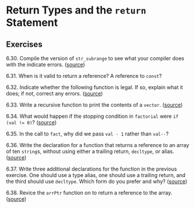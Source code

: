 # Return Types and the `return` Statement

## Exercises

6.30. Compile the version of `str_subrange` to see what your compiler does with
the indicate errors. ([source](./ex_6_30.cpp))

6.31. When is it valid to return a reference? A reference to `const`?

6.32. Indicate whether the following function is legal. If so, explain what it
does; if not, correct any errors. ([source](./ex_6_32.cpp))

6.33. Write a recursive function to print the contents of a `vector`.
([source](./ex_6_33.cpp))

6.34. What would happen if the stopping condition in `factorial` were
`if (val != 0)`? ([source](./ex_6_34.cpp))

6.35. In the call to `fact`, why did we pass `val - 1` rather than `val--`?

6.36. Write the declaration for a function that returns a reference to an
array of ten `string`s, without using either a trailing return, `decltype`, or
alias. ([source](./ex_6_36.cpp))

6.37. Write three additional declarations for the function in the previous
exercise. One should use a type alias, one should use a trailing return, and
the third should use `decltype`. Which form do you prefer and why?
([source](./ex_6_37.cpp))

6.38. Revice the `arrPtr` function on to return a reference to the array.
([source](./ex_6_38.cpp))
